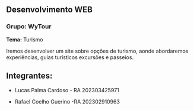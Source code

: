 ## Desenvolvimento WEB
### Grupo: WyTour

**Tema:** Turismo

Iremos desenvolver um site sobre opções de turismo, aonde abordaremos experiências, guias turísticos excursões e passeios.

## Integrantes:
- Lucas Palma Cardoso - RA 202303425971

- Rafael Coelho Guerino -RA 202302910963

